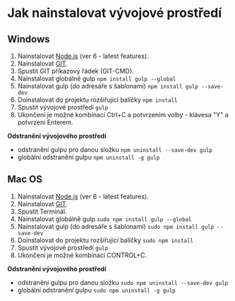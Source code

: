 # Jak nainstalovat vývojové prostředí #
## Windows ##

1. Nainstalovat [Node.js](https://nodejs.org/en/) (ver 6 - latest features).
2. Nainstalovat [GIT](https://git-scm.com/downloads).
3. Spustit GIT příkazový řádek (GIT-CMD).
4. Nainstalovat globálně gulp `npm install gulp --global`
5. Nainstalovat gulp (do adresáře s šablonami)
`npm install gulp --save-dev`
6. Doinstalovat do projektu rozšiřující balíčky
`npm install`
7.	Spustit vývojové prostředí `gulp`
8.	Ukončení je možné kombinací Ctrl+C a potvrzením volby - klávesa "Y" a potvrzení Enterem.

**Odstranění vývojového prostředí**

- odstranění gulpu pro danou složku `npm uninstall --save-dev gulp`
- globální odstranění gulpu `npm uninstall -g gulp`

## Mac OS ##

1. Nainstalovat [Node.js](https://nodejs.org/en/) (ver 6 - latest features).
2. Nainstalovat [GIT](https://git-scm.com/downloads).
3. Spustit Terminál.
4. Nainstalovat globálně gulp `sudo npm install gulp --global`
5. Nainstalovat gulp (do adresáře s šablonami)
`sudo npm install gulp --save-dev`
6. Doinstalovat do projektu rozšiřující balíčky
`sudo npm install`
7.	Spustit vývojové prostředí `gulp`
8.	Ukončení je možné kombinací CONTROL+C.

**Odstranění vývojového prostředí**

- odstranění gulpu pro danou složku `sudo npm uninstall --save-dev gulp`
- globální odstranění gulpu `sudo npm uninstall -g gulp`